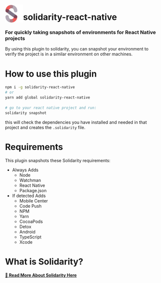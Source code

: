 <a href='https://infinitered.github.io/solidarity/'><img src='https://github.com/infinitered/solidarity/raw/master/_art/plugin.jpg' align='left' height="60"/></a>

# solidarity-react-native
### For quickly taking snapshots of environments for React Native projects
By using this plugin to solidarity, you can snapshot your environment to verify the project is in a similar environment on other machines.

# How to use this plugin

```bash
npm i -g solidarity-react-native
# or
yarn add global solidarity-react-native

# go to your react native project and run:
solidarity snapshot
```

this will check the dependencies you have installed and needed in that project and creates the `.solidarity` file.

# Requirements

This plugin snapshots these Solidarity requirements:
* Always Adds
  * Node
  * Watchman
  * React Native
  * Package.json
* If detected Adds
  * Mobile Center
  * Code Push
  * NPM
  * Yarn
  * CocoaPods
  * Detox
  * Android
  * TypeScript
  * Xcode

# What is Solidarity?
#### [:newspaper: Read More About Solidarity Here](https://github.com/infinitered/solidarity)
